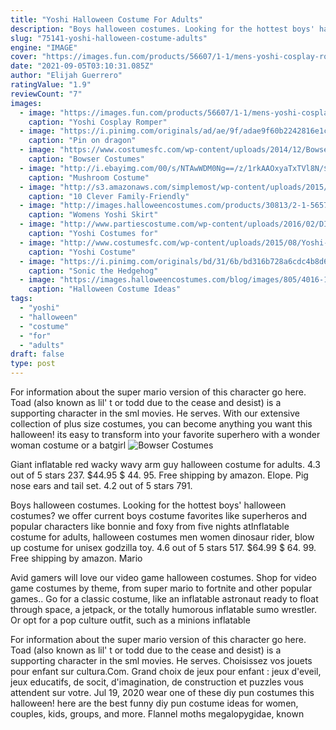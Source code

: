 ```yaml
---
title: "Yoshi Halloween Costume For Adults"
description: "Boys halloween costumes. Looking for the hottest boys' halloween costumes? we offer current boys costume favorites like superheros and popular characters like bonnie and foxy from five nights at"
slug: "75141-yoshi-halloween-costume-adults"
engine: "IMAGE"
cover: "https://images.fun.com/products/56607/1-1/mens-yoshi-cosplay-romper-update-main.jpg"
date: "2021-09-05T03:10:31.085Z"
author: "Elijah Guerrero"
ratingValue: "1.9"
reviewCount: "7"
images:
  - image: "https://images.fun.com/products/56607/1-1/mens-yoshi-cosplay-romper-update-main.jpg"
    caption: "Yoshi Cosplay Romper"
  - image: "https://i.pinimg.com/originals/ad/ae/9f/adae9f60b2242816e1c8ea89655bb0ec.jpg"
    caption: "Pin on dragon"
  - image: "https://www.costumesfc.com/wp-content/uploads/2014/12/Bowser-Costume-for-Kids.jpg"
    caption: "Bowser Costumes"
  - image: "http://i.ebayimg.com/00/s/NTAwWDM0Ng==/z/1rkAAOxyaTxTVl8N/$_3.JPG?set_id=2"
    caption: "Mushroom Costume"
  - image: "http://s3.amazonaws.com/simplemost/wp-content/uploads/2015/10/06013454/6991.png"
    caption: "10 Clever Family-Friendly"
  - image: "http://images.halloweencostumes.com/products/30813/2-1-56571/womens-yoshi-skirt-costume.jpg"
    caption: "Womens Yoshi Skirt"
  - image: "http://www.partiescostume.com/wp-content/uploads/2016/02/DIY-Yoshi-Costume.jpg"
    caption: "Yoshi Costumes for"
  - image: "http://www.costumesfc.com/wp-content/uploads/2015/08/Yoshi-Mascot-Costume.jpg"
    caption: "Yoshi Costume"
  - image: "https://i.pinimg.com/originals/bd/31/6b/bd316b728a6cdc4b8d6741fca1e4cdd4.jpg"
    caption: "Sonic the Hedgehog"
  - image: "https://images.halloweencostumes.com/blog/images/805/4016-1/tmnt.jpg"
    caption: "Halloween Costume Ideas"
tags:
  - "yoshi"
  - "halloween"
  - "costume"
  - "for"
  - "adults"
draft: false
type: post
---
```


For information about the super mario version of this character go here. Toad (also known as lil' t or todd due to the cease and desist) is a supporting character in the sml movies. He serves. With our extensive collection of plus size costumes, you can become anything you want this halloween! its easy to transform into your favorite superhero with a wonder woman costume or a batgirl
![Bowser Costumes](https://www.costumesfc.com/wp-content/uploads/2014/12/Bowser-Costume-for-Kids.jpg "Bowser Costumes")

Giant inflatable red wacky wavy arm guy halloween costume for adults. 4.3 out of 5 stars 237. $44.95 $ 44. 95. Free shipping by amazon. Elope. Pig nose ears and tail set. 4.2 out of 5 stars 791.
<!--inArticleAds-->

<!--galleryOne-->

Boys halloween costumes. Looking for the hottest boys' halloween costumes? we offer current boys costume favorites like superheros and popular characters like bonnie and foxy from five nights atInflatable costume for adults, halloween costumes men women dinosaur rider, blow up costume for unisex godzilla toy. 4.6 out of 5 stars 517. $64.99 $ 64. 99. Free shipping by amazon.  Mario
<!--inArticleAds-->

<!--galleryTwo-->

Avid gamers will love our video game halloween costumes. Shop for video game costumes by theme, from super mario to fortnite and other popular games.. Go for a classic costume, like an inflatable astronaut ready to float through space, a jetpack, or the totally humorous inflatable sumo wrestler. Or opt for a pop culture outfit, such as a minions inflatable
<!--galleryThree-->

For information about the super mario version of this character go here. Toad (also known as lil' t or todd due to the cease and desist) is a supporting character in the sml movies. He serves. Choisissez vos jouets pour enfant sur cultura.Com. Grand choix de jeux pour enfant : jeux d'eveil, jeux educatifs, de socit, d'imagination, de construction et puzzles vous attendent sur votre. Jul 19, 2020  wear one of these diy pun costumes this halloween! here are the best funny diy pun costume ideas for women, couples, kids, groups, and more. Flannel moths megalopygidae, known